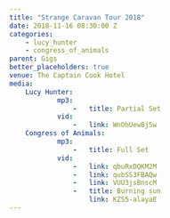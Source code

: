 ```yaml
---
title: "Strange Caravan Tour 2018"
date: 2018-11-16 08:30:00 Z
categories:
    - lucy_hunter
    - congress_of_animals
parent: Gigs
better_placeholders: true
venue: The Captain Cook Hotel
media:
    Lucy Hunter:
            mp3:
                -   title: Partial Set
            vid:
                -   link: WnOhUew8j5w
    Congress of Animals:
            mp3:
                -   title: Full Set
            vid:
                -   link: qbuRxDQKM2M
                -   link: qubSS3FBAQw
                -   link: VUU3jsBnscM
                -   title: Burning sun
                    link: KZS5-alayaE
---
```


